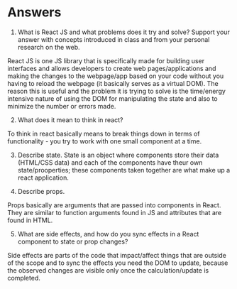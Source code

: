 # Answers

1. What is React JS and what problems does it try and solve? Support your answer with concepts introduced in class and from your personal research on the web.

React JS is one JS library that is specifically made for building user interfaces and allows developers to create web pages/applications and making the changes to the webpage/app based on your code without you having to reload the webpage (it basically serves as a virtual DOM). The reason this is useful and the problem it is trying to solve is the time/energy intensive nature of using the DOM for manipulating the state and also to minimize the number or errors made.

2. What does it mean to think in react?

To think in react basically means to break things down in terms of functionality - you try to work with one small component at a time.

3. Describe state.
State is an object where components store their data (HTML/CSS data) and each of the components have theur own state/prooperties; these components taken together are what make up a react application.

4. Describe props.

Props basically are arguments that are passed into components in React. They are similar to function arguments found in JS and attributes that are found in HTML.

5. What are side effects, and how do you sync effects in a React component to state or prop changes?

Side effects are parts of the code that impact/affect things that are outside of the scope and to sync the effects you need the DOM to update, because the observed changes are visible only once the calculation/update is completed.